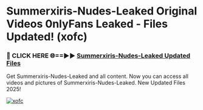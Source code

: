 # Summerxiris-Nudes-Leaked Original Videos 0nlyFans Leaked - Files Updated! (xofc)

<h3>🔴 CLICK HERE 🌐==►► <a href="https://tinyurl.com/yrmya6cz" rel="nofollow">Summerxiris-Nudes-Leaked Updated Files</a></h3>

Get Summerxiris-Nudes-Leaked and all content. Now you can access all videos and pictures of Summerxiris-Nudes-Leaked. New Updated Files 2025!

[![xofc](https://i.imgur.com/FMdXYCs.gif)](https://tinyurl.com/yrmya6cz)

